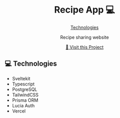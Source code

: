 <h1 align="center" style="font-weight: bold;">Recipe App 💻</h1>

<p align="center">
<a href="#tech">Technologies</a>
</p>
<p align="center">Recipe sharing website</p>
<p align="center">
<a href="https://recipes.brendan.monster/oding">📱 Visit this Project</a>
</p>
<h2 id="technologies">💻 Technologies</h2>
<ul>
  <li>
    Sveltekit
  </li>
  <li>
    Typescript
  </li>
  <li>
    PostgreSQL  
  </li>
  <li>
    TailwindCSS
  </li>
  <li>
    Prisma ORM  
  </li>
  <li>
    Lucia Auth  
  </li>
  <li>
    Vercel  
  </li>
</ul>
